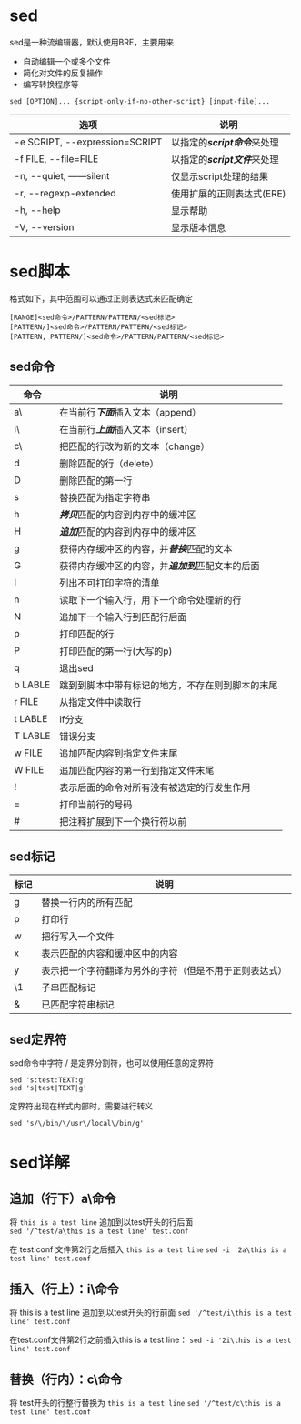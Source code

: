 # sed
sed是一种流编辑器，默认使用BRE，主要用来
- 自动编辑一个或多个文件
- 简化对文件的反复操作
- 编写转换程序等

```
sed [OPTION]... {script-only-if-no-other-script} [input-file]...
```

|选项 | 说明 |
|--- |--- |
| -e SCRIPT, --expression=SCRIPT | 以指定的***script命令***来处理 |
| -f FILE, --file=FILE | 以指定的***script文件***来处理 |
|-n, --quiet, ——silent | 仅显示script处理的结果 |
|-r, --regexp-extended | 使用扩展的正则表达式(ERE) |
|-h, --help | 显示帮助 |
|-V, --version | 显示版本信息 |


# sed脚本 
格式如下，其中范围可以通过正则表达式来匹配确定

```
[RANGE]<sed命令>/PATTERN/PATTERN/<sed标记>
[PATTERN/]<sed命令>/PATTERN/PATTERN/<sed标记>
[PATTERN, PATTERN/]<sed命令>/PATTERN/PATTERN/<sed标记>
```

## sed命令
|命令 | 说明 |
|--- |--- |
|a\ | 在当前行***下面***插入文本（append） |
|i\ | 在当前行***上面***插入文本（insert） |
|c\ | 把匹配的行改为新的文本（change） | 
|d | 删除匹配的行（delete） |
|D | 删除匹配的第一行 |
|s | 替换匹配为指定字符串 |
|h | ***拷贝***匹配的内容到内存中的缓冲区 |
|H | ***追加***匹配的内容到内存中的缓冲区 |
|g | 获得内存缓冲区的内容，并***替换***匹配的文本 |
|G | 获得内存缓冲区的内容，并***追加到***匹配文本的后面 | 
|l | 列出不可打印字符的清单 |
|n | 读取下一个输入行，用下一个命令处理新的行 |
|N | 追加下一个输入行到匹配行后面 |
|p | 打印匹配的行 |
|P | 打印匹配的第一行(大写的p) |
|q | 退出sed |
|b LABLE | 跳到到脚本中带有标记的地方，不存在则到脚本的末尾 |
|r FILE | 从指定文件中读取行 |
|t LABLE | if分支 |
|T LABLE | 错误分支 |
|w FILE | 追加匹配内容到指定文件末尾 |
|W FILE | 追加匹配内容的第一行到指定文件末尾 |
|! | 表示后面的命令对所有没有被选定的行发生作用 |
|= | 打印当前行的号码 | 
|# | 把注释扩展到下一个换行符以前|

## sed标记
|标记 | 说明 |
|--- |--- |
|g | 替换一行内的所有匹配 | 
|p | 打印行 | 
|w | 把行写入一个文件 |
|x | 表示匹配的内容和缓冲区中的内容 |
|y | 表示把一个字符翻译为另外的字符（但是不用于正则表达式）|
|\1 | 子串匹配标记 |
|& | 已匹配字符串标记 |

## sed定界符
sed命令中字符 / 是定界分割符，也可以使用任意的定界符
```
sed 's:test:TEXT:g'
sed 's|test|TEXT|g' 
```
定界符出现在样式内部时，需要进行转义
```
sed 's/\/bin/\/usr\/local\/bin/g'
```

# sed详解
## 追加（行下）a\命令 
将 `this is a test line` 追加到以test开头的行后面  
`sed '/^test/a\this is a test line' test.conf` 

在 test.conf 文件第2行之后插入 `this is a test line` 
`sed -i '2a\this is a test line' test.conf `

## 插入（行上）：i\命令 
将 this is a test line 追加到以test开头的行前面
`sed '/^test/i\this is a test line' test.conf`
 
在test.conf文件第2行之前插入this is a test line： 
`sed -i '2i\this is a test line' test.conf`

## 替换（行内）：c\命令 
将 test开头的行整行替换为 `this is a test line` 
`sed '/^test/c\this is a test line' test.conf`
